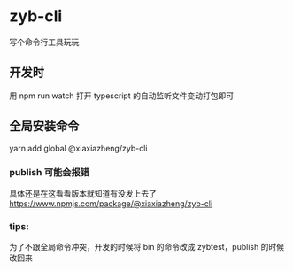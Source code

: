 # zyb-cli
写个命令行工具玩玩

## 开发时
用 npm run watch 打开 typescript 的自动监听文件变动打包即可

## 全局安装命令
yarn add global @xiaxiazheng/zyb-cli

### publish 可能会报错
具体还是在这看看版本就知道有没发上去了
https://www.npmjs.com/package/@xiaxiazheng/zyb-cli

### tips:
为了不跟全局命令冲突，开发的时候将 bin 的命令改成 zybtest，publish 的时候改回来
